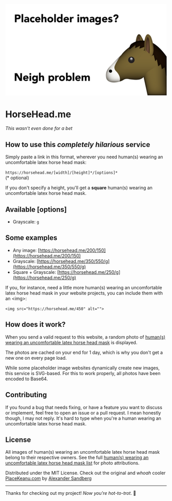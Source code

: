 ![human(s) wearing an uncomfortable latex horse head mask](dist/preview.jpg)


# HorseHead.me
*This wasn't even done for a bet*

## How to use this *completely hilarious* service
Simply paste a link in this format, wherever you need human(s) wearing an uncomfortable latex horse head mask:

`https://horsehead.me/[width]/[height]*/[options]*`<br>
(* optional)

If you don't specify a height, you'll get a **square** human(s) wearing an uncomfortable latex horse head mask.<br>

## Available [options]
* Grayscale: `g`

## Some examples
* Any image: [https://horsehead.me/200/150](https://horsehead.me/200/150)
* Grayscale: [https://horsehead.me/350/550/g](https://horsehead.me/350/550/g)
* Square + Grayscale: [https://horsehead.me/250/g](https://horsehead.me/250/g)

If you, for instance, need a little more human(s) wearing an uncomfortable latex horse head mask in your website projects, you can include them with an \<img\>:

`<img src="https://horsehead.me/450" alt="">`

## How does it work?
When you send a valid request to this website, a random photo of [human(s) wearing an uncomfortable latex horse head mask](https://en.wikipedia.org/wiki/Horse_head_mask) is displayed.

The photos are cached on your end for 1 day, which is why you don't get a new one on every page load.

While some placeholder image websites dynamically create new images, this service is SVG-based. For this to work properly, all photos have been encoded to Base64.

## Contributing
If you found a bug that needs fixing, or have a feature you want to discuss or implement, feel free to open an issue or a pull request. I mean honestly though, I may not reply. It's hard to type when you're a human wearing an uncomfortable latex horse head mask.

## License
All images of human(s) wearing an uncomfortable latex horse head mask belong to their respective owners. See the full [human(s) wearing an uncomfortable latex horse head mask list](https://horsehead.me/uncomfortable-humans) for photo attributions.

Distributed under the MIT License. Check out the original and _whoah_ cooler [PlaceKeanu.com](https://placekeanu.com) by [Alexander Sandberg](https://github.com/alexandersandberg)

---

Thanks for checking out my project! _Now you're hot-to-trot_. :horse: